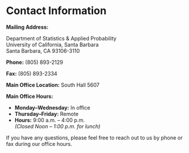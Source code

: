 # Contact Information

**Mailing Address:**

Department of Statistics & Applied Probability  
University of California, Santa Barbara  
Santa Barbara, CA 93106-3110

**Phone:** (805) 893-2129

**Fax:** (805) 893-2334

**Main Office Location:** South Hall 5607

**Main Office Hours:**

- **Monday–Wednesday:** In office  
- **Thursday–Friday:** Remote  
- **Hours:** 9:00 a.m. – 4:00 p.m.  
  *(Closed Noon – 1:00 p.m. for lunch)*

If you have any questions, please feel free to reach out to us by phone or fax during our office hours.

